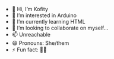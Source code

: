 - 👋 Hi, I’m Kofity
- 👀 I’m interested in Arduino
- 🌱 I’m currently learning HTML
- 💞️ I’m looking to collaborate on myself...
- 📫 Unreachable
- 😄 Pronouns: She/them
- ⚡ Fun fact: 🏳️‍⚧️

<!---
Zegek/Zegek is a ✨ special ✨ repository because its `README.md` (this file) appears on your GitHub profile.
You can click the Preview link to take a look at your changes.
--->
